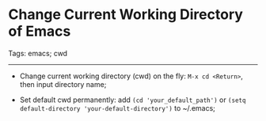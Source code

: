 # Change Current Working Directory of Emacs
Tags: emacs; cwd

------

* Change current working directory (cwd) on the fly:
  `M-x cd <Return>`, then input directory name;

* Set default cwd permanently: add `(cd 'your_default_path')` or
  `(setq default-directory 'your-default-directory')` to ~/.emacs;
